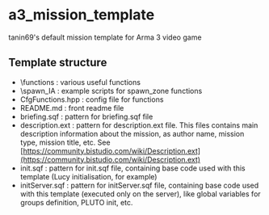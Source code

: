 # a3_mission_template
tanin69's default mission template for Arma 3 video game

## Template structure

* \functions : various useful functions
* \spawn_IA : example scripts for spawn_zone functions
* CfgFunctions.hpp : config file for functions
* README.md : front readme file
* briefing.sqf : pattern for briefing.sqf file
* description.ext : pattern for description.ext file. This files contains main description information about the mission, as author name, mission type, mission title, etc. See [https://community.bistudio.com/wiki/Description.ext](https://community.bistudio.com/wiki/Description.ext)
* init.sqf : pattern for init.sqf file, containing base code used with this template (Lucy initialisation, for example)
* initServer.sqf : pattern for initServer.sqf file, containing base code used with this template (executed only on the server), like global variables for groups definition, PLUTO init, etc.


